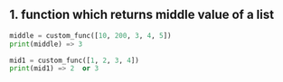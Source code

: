 ## 1. function which returns middle value of a list

```python
middle = custom_func([10, 200, 3, 4, 5])
print(middle) => 3

mid1 = custom_func([1, 2, 3, 4])
print(mid1) => 2  or 3
```